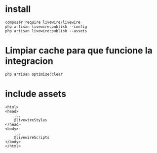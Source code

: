 # install 
    composer require livewire/livewire
    php artisan livewire:publish --config
    php artisan livewire:publish --assets

# Limpiar cache para que funcione la integracion
    php artisan optimize:clear
# include assets
    <html>
    <head>
        ...
        @livewireStyles
    </head>
    <body>
        ...
        @livewireScripts
    </body>
    </html>